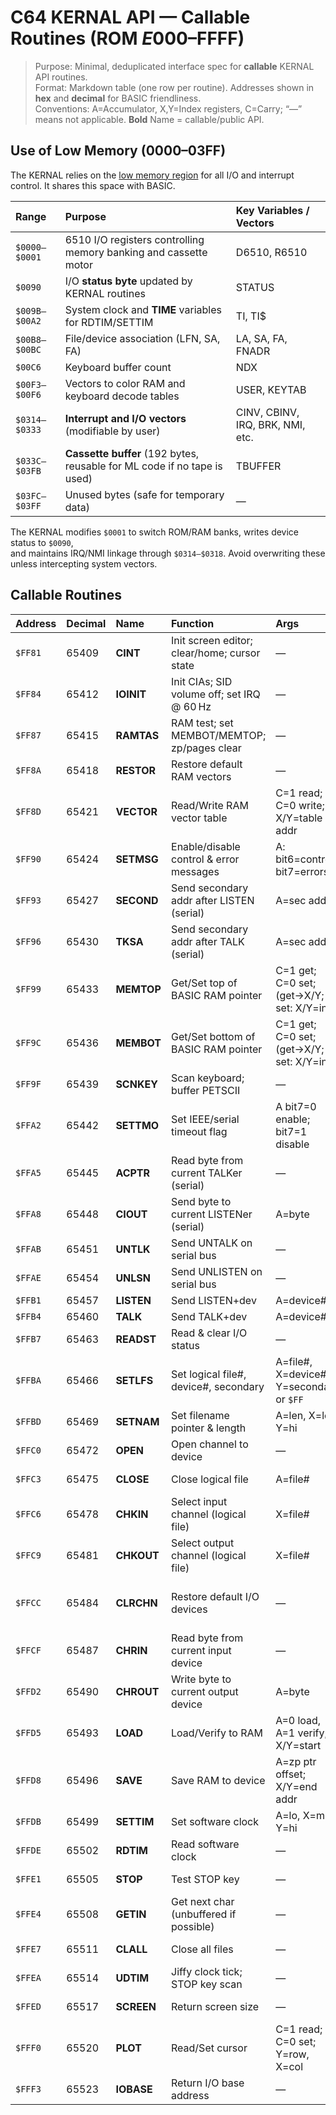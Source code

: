 # C64 KERNAL API — Callable Routines (ROM $E000–$FFFF)

> Purpose: Minimal, deduplicated interface spec for **callable** KERNAL API routines.  
> Format: Markdown table (one row per routine). Addresses shown in **hex** and **decimal** for BASIC friendliness.  
> Conventions: A=Accumulator, X,Y=Index registers, C=Carry; “—” means not applicable. **Bold** Name = callable/public API.

## Use of Low Memory ($0000–$03FF)

The KERNAL relies on the [low memory region](./memory/low-memory-map.md) for all I/O and interrupt control. It shares this space with BASIC.

| Range | Purpose | Key Variables / Vectors |
|:------|:---------|:------------------------|
| `$0000–$0001` | 6510 I/O registers controlling memory banking and cassette motor | D6510, R6510 |
| `$0090` | I/O **status byte** updated by KERNAL routines | STATUS |
| `$009B–$00A2` | System clock and **TIME** variables for RDTIM/SETTIM | TI, TI$ |
| `$00B8–$00BC` | File/device association (LFN, SA, FA) | LA, SA, FA, FNADR |
| `$00C6` | Keyboard buffer count | NDX |
| `$00F3–$00F6` | Vectors to color RAM and keyboard decode tables | USER, KEYTAB |
| `$0314–$0333` | **Interrupt and I/O vectors** (modifiable by user) | CINV, CBINV, IRQ, BRK, NMI, etc. |
| `$033C–$03FB` | **Cassette buffer** (192 bytes, reusable for ML code if no tape is used) | TBUFFER |
| `$03FC–$03FF` | Unused bytes (safe for temporary data) | — |

The KERNAL modifies `$0001` to switch ROM/RAM banks, writes device status to `$0090`,  
and maintains IRQ/NMI linkage through `$0314–$0318`. Avoid overwriting these unless intercepting system vectors.

## Callable Routines

| Address | Decimal | Name | Function | Args | Input | Output | Notes |
|:--------|:--------|:-----|:---------|:-----|:------|:-------|:------|
| `$FF81` | 65409 | **CINT** | Init screen editor; clear/home; cursor state | — | Call after IOINIT/RAMTAS/RESTOR | — | Sets screen/keyboard defaults |
| `$FF84` | 65412 | **IOINIT** | Init CIAs; SID volume off; set IRQ @ 60 Hz | — | Power‑up or RESTORE flow | — | Sets CIA1 Timer A, bus lines |
| `$FF87` | 65415 | **RAMTAS** | RAM test; set MEMBOT/MEMTOP; zp/pages clear | — | Power‑up | MEMBOT=`$0281/2`, MEMTOP=`$0283/4` | Sets screen base via `$0288` |
| `$FF8A` | 65418 | **RESTOR** | Restore default RAM vectors | — | — | Vectors at `$0314–$0333` reset | Uses ROM table at `$FD30` |
| `$FF8D` | 65421 | **VECTOR** | Read/Write RAM vector table | C=1 read; C=0 write; X/Y=table addr | SEI recommended | Vectors copied to/from (X,Y) | Affects IRQ/NMI; use SEI/CLI |
| `$FF90` | 65424 | **SETMSG** | Enable/disable control & error messages | A: bit6=control, bit7=errors | — | — | Does not suppress cassette prompts |
| `$FF93` | 65427 | **SECOND** | Send secondary addr after LISTEN (serial) | A=sec addr | Device is LISTENing | — | For serial LISTEN path |
| `$FF96` | 65430 | **TKSA** | Send secondary addr after TALK (serial) | A=sec addr | Device is TALKing | — | For serial TALK path |
| `$FF99` | 65433 | **MEMTOP** | Get/Set top of BASIC RAM pointer | C=1 get; C=0 set; (get→X/Y; set: X/Y=in) | — | On get: X=lo,Y=hi | Pointer at `$0283/4` |
| `$FF9C` | 65436 | **MEMBOT** | Get/Set bottom of BASIC RAM pointer | C=1 get; C=0 set; (get→X/Y; set: X/Y=in) | — | On get: X=lo,Y=hi | Pointer at `$0281/2` |
| `$FF9F` | 65439 | **SCNKEY** | Scan keyboard; buffer PETSCII | — | IRQ normally handles; call if IRQ off | — | Keycode→`$CB`; buffer at `$0277` |
| `$FFA2` | 65442 | **SETTMO** | Set IEEE/serial timeout flag | A bit7=0 enable; bit7=1 disable | — | — | Rarely used |
| `$FFA5` | 65445 | **ACPTR** | Read byte from current TALKer (serial) | — | Device TALK/TKSA set | A=byte | Use READST for status |
| `$FFA8` | 65448 | **CIOUT** | Send byte to current LISTENer (serial) | A=byte | Device LISTEN/SECOND set | — | Buffers until next/UNLSN |
| `$FFAB` | 65451 | **UNTLK** | Send UNTALK on serial bus | — | — | — | Ends TALK state |
| `$FFAE` | 65454 | **UNLSN** | Send UNLISTEN on serial bus | — | — | — | Ends LISTEN state |
| `$FFB1` | 65457 | **LISTEN** | Send LISTEN+dev | A=device# | — | — | — |
| `$FFB4` | 65460 | **TALK** | Send TALK+dev | A=device# | — | — | — |
| `$FFB7` | 65463 | **READST** | Read & clear I/O status | — | — | A=status | RS‑232 clears its own |
| `$FFBA` | 65466 | **SETLFS** | Set logical file#, device#, secondary | A=file#, X=device#, Y=secondary or `$FF` | — | — | Required before OPEN/LOAD/SAVE |
| `$FFBD` | 65469 | **SETNAM** | Set filename pointer & length | A=len, X=lo, Y=hi | — | — | Points to PETSCII name |
| `$FFC0` | 65472 | **OPEN** | Open channel to device | — | After SETLFS/SETNAM | C=1 on error | Entry uses vector `$031A` |
| `$FFC3` | 65475 | **CLOSE** | Close logical file | A=file# | File was OPENed | — | Frees resources; sends UNLSN |
| `$FFC6` | 65478 | **CHKIN** | Select input channel (logical file) | X=file# | After OPEN | — | For CHRIN/GETIN |
| `$FFC9` | 65481 | **CHKOUT** | Select output channel (logical file) | X=file# | After OPEN | — | For CHROUT |
| `$FFCC` | 65484 | **CLRCHN** | Restore default I/O devices | — | — | — | Keyboard/screen; sends UNTALK/UNLSN if needed |
| `$FFCF` | 65487 | **CHRIN** | Read byte from current input device | — | After CHKIN (or default keyboard) | A=byte | Keyboard path echoes & line-buffers |
| `$FFD2` | 65490 | **CHROUT** | Write byte to current output device | A=byte | After CHKOUT (or default screen) | — | Screen path handles control codes |
| `$FFD5` | 65493 | **LOAD** | Load/Verify to RAM | A=0 load, A=1 verify; X/Y=start | SETLFS/SETNAM done | X/Y=end addr loaded | SA=1 uses header address |
| `$FFD8` | 65496 | **SAVE** | Save RAM to device | A=zp ptr offset; X/Y=end addr | SETLFS/SETNAM done; ZP ptr→start | — | Cassette buffers; disk writes file |
| `$FFDB` | 65499 | **SETTIM** | Set software clock | A=lo, X=mid, Y=hi | — | Clock `$00A0–$00A2` set | Disables IRQ during set |
| `$FFDE` | 65502 | **RDTIM** | Read software clock | — | — | A=lo, X=mid, Y=hi | From `$00A0–$00A2` |
| `$FFE1` | 65505 | **STOP** | Test STOP key | — | UDTIM updates key state | Z=1 if STOP pressed | Also clears I/O channels on stop |
| `$FFE4` | 65508 | **GETIN** | Get next char (unbuffered if possible) | — | Device selected; keyboard uses buffer | A=byte | Via vector `$032A` |
| `$FFE7` | 65511 | **CLALL** | Close all files | — | — | — | Resets open-file index; restores I/O |
| `$FFEA` | 65514 | **UDTIM** | Jiffy clock tick; STOP key scan | — | IRQ calls every 1/60 s | `$00A0–$00A2`++ | Part of standard IRQ |
| `$FFED` | 65517 | **SCREEN** | Return screen size | — | — | X=cols(40), Y=rows(25) | For cross‑platform compatibility |
| `$FFF0` | 65520 | **PLOT** | Read/Set cursor | C=1 read; C=0 set; Y=row, X=col | — | On read: X=col, Y=row | Uses PNTR `$00D3`/TBLX `$00D6` |
| `$FFF3` | 65523 | **IOBASE** | Return I/O base address | — | — | X=lo, Y=hi | Present value `$DC00` (CIA1) |
